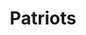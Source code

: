 ---
title: Patriots
crosslinks:
- nfl
- livven
- place
- falcons
- EvilLeagueOfEvil
- nflstreams
- The_Donald
- heroesofthestorm
- autotldr
- steelers
- Texans
- GandSand
- AskReddit
- Browns
- Saints
- IAmA
- gaming
- Atlanta
- GreenBayPackers
- DenverBroncos
---
